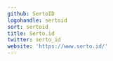 ```yaml
---
github: SertoID
logohandle: sertoid
sort: sertoid
title: Serto.id
twitter: serto_id
website: 'https://www.serto.id/'
---
```

